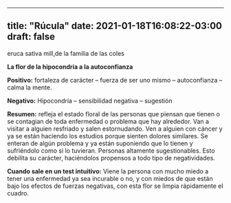 
---
title: "Rúcula"
date: 2021-01-18T16:08:22-03:00
draft: false
--- 
        

 

 



eruca
 sativa mill,de la familia de las coles


**La flor de la hipocondría a la autoconfianza** 


**Positivo:**  fortaleza de carácter –
 fuerza de ser uno mismo – autoconfianza – calma la mente.


**Negativo:**  Hipocondría –
 sensibilidad negativa – sugestión


**Resumen:**  refleja el estado floral
 de las personas que piensan que tienen o se contagian de toda enfermedad o
 problema que hay alrededor.
Van a
 visitar a alguien resfriado y salen estornudando. Ven a alguien con cáncer y ya
 se están haciendo los estudios porque sienten dolores similares.
Se
 enteran de algún problema y ya están suponiendo que lo tienen y sufriéndolo
 como si lo tuvieran. Personas altamente sugestionables.
Esto
 debilita su carácter, haciéndolos propensos a todo tipo de negatividades. 
 
**Cuando
 sale en un test intuitivo:** Viene
 la persona con mucho miedo a tener una enfermedad ya sea incurable o no, y con
 miedos de que están bajo los efectos de fuerzas negativas, con esta flor se
 limpia rápidamente el cuadro.



